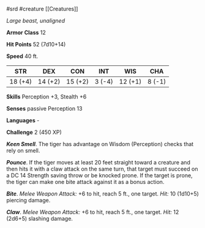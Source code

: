  #srd #creature [[Creatures]]

*Large beast, unaligned*

**Armor Class** 12

**Hit Points** 52 (7d10+14)

**Speed** 40 ft.

| STR     | DEX     | CON     | INT    | WIS     | CHA    |
|---------|---------|---------|--------|---------|--------|
| 18 (+4) | 14 (+2) | 15 (+2) | 3 (-4) | 12 (+1) | 8 (-1) |

**Skills** Perception +3, Stealth +6

**Senses** passive Perception 13

**Languages** -

**Challenge** 2 (450 XP)

***Keen Smell***. The tiger has advantage on Wisdom (Perception) checks that rely on smell.

***Pounce***. If the tiger moves at least 20 feet straight toward a creature and then hits it with a claw attack on the same turn, that target must succeed on a DC 14 Strength saving throw or be knocked prone. If the target is prone, the tiger can make one bite attack against it as a bonus action.


***Bite***. *Melee Weapon Attack:* +6 to hit, reach 5 ft., one target. *Hit:* 10 (1d10+5) piercing damage.

***Claw***. *Melee Weapon Attack:* +6 to hit, reach 5 ft., one target. *Hit:* 12 (2d6+5) slashing damage.
